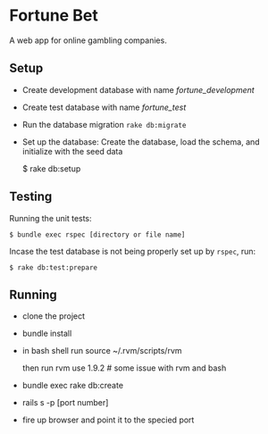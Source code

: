 # Fortune Bet

A web app for online gambling companies.

## Setup
* Create development database with name <i>fortune_development</i>

* Create test database with name <i>fortune_test</i>

* Run the database migration `rake db:migrate`

* Set up the database:
  Create the database, load the schema, and initialize with the seed data

	$ rake db:setup

## Testing
Running the unit tests:

	$ bundle exec rspec [directory or file name]

Incase the test database is not being properly set up by `rspec`,
run:

	$ rake db:test:prepare

## Running
- clone the project
- bundle install
- in bash shell run
    source ~/.rvm/scripts/rvm

    then run rvm use 1.9.2  # some issue with rvm and bash

- bundle exec rake db:create

- rails s -p [port number]

- fire up browser and point it to the specied port
